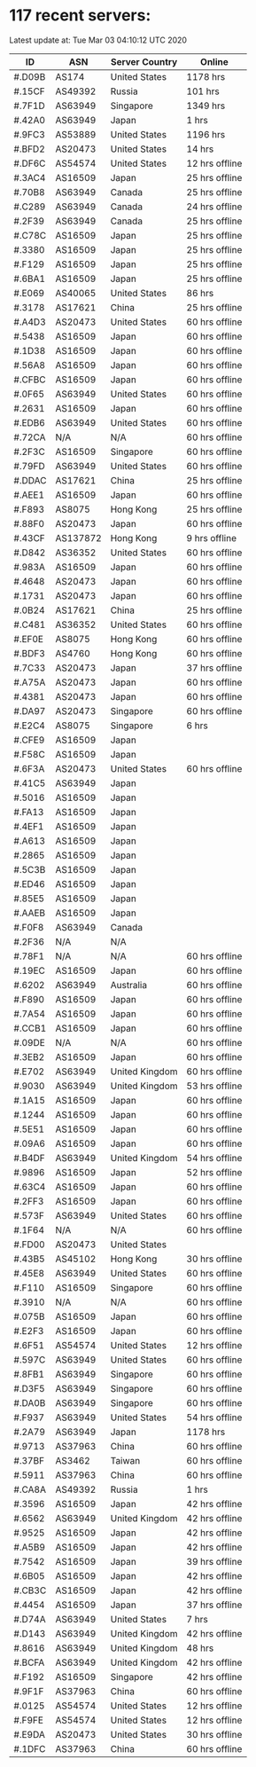 # 117 recent servers:

Latest update at: Tue Mar 03 04:10:12 UTC 2020

| ID | ASN | Server Country | Online |
| -- | --- | -------------- | ------ |
| #.D09B | AS174 | United States | 1178 hrs |
| #.15CF | AS49392 | Russia | 101 hrs |
| #.7F1D | AS63949 | Singapore | 1349 hrs |
| #.42A0 | AS63949 | Japan | 1 hrs |
| #.9FC3 | AS53889 | United States | 1196 hrs |
| #.BFD2 | AS20473 | United States | 14 hrs |
| #.DF6C | AS54574 | United States | 12 hrs offline |
| #.3AC4 | AS16509 | Japan | 25 hrs offline |
| #.70B8 | AS63949 | Canada | 25 hrs offline |
| #.C289 | AS63949 | Canada | 24 hrs offline |
| #.2F39 | AS63949 | Canada | 25 hrs offline |
| #.C78C | AS16509 | Japan | 25 hrs offline |
| #.3380 | AS16509 | Japan | 25 hrs offline |
| #.F129 | AS16509 | Japan | 25 hrs offline |
| #.6BA1 | AS16509 | Japan | 25 hrs offline |
| #.E069 | AS40065 | United States | 86 hrs |
| #.3178 | AS17621 | China | 25 hrs offline |
| #.A4D3 | AS20473 | United States | 60 hrs offline |
| #.5438 | AS16509 | Japan | 60 hrs offline |
| #.1D38 | AS16509 | Japan | 60 hrs offline |
| #.56A8 | AS16509 | Japan | 60 hrs offline |
| #.CFBC | AS16509 | Japan | 60 hrs offline |
| #.0F65 | AS63949 | United States | 60 hrs offline |
| #.2631 | AS16509 | Japan | 60 hrs offline |
| #.EDB6 | AS63949 | United States | 60 hrs offline |
| #.72CA | N/A | N/A | 60 hrs offline |
| #.2F3C | AS16509 | Singapore | 60 hrs offline |
| #.79FD | AS63949 | United States | 60 hrs offline |
| #.DDAC | AS17621 | China | 25 hrs offline |
| #.AEE1 | AS16509 | Japan | 60 hrs offline |
| #.F893 | AS8075 | Hong Kong | 25 hrs offline |
| #.88F0 | AS20473 | Japan | 60 hrs offline |
| #.43CF | AS137872 | Hong Kong | 9 hrs offline |
| #.D842 | AS36352 | United States | 60 hrs offline |
| #.983A | AS16509 | Japan | 60 hrs offline |
| #.4648 | AS20473 | Japan | 60 hrs offline |
| #.1731 | AS20473 | Japan | 60 hrs offline |
| #.0B24 | AS17621 | China | 25 hrs offline |
| #.C481 | AS36352 | United States | 60 hrs offline |
| #.EF0E | AS8075 | Hong Kong | 60 hrs offline |
| #.BDF3 | AS4760 | Hong Kong | 60 hrs offline |
| #.7C33 | AS20473 | Japan | 37 hrs offline |
| #.A75A | AS20473 | Japan | 60 hrs offline |
| #.4381 | AS20473 | Japan | 60 hrs offline |
| #.DA97 | AS20473 | Singapore | 60 hrs offline |
| #.E2C4 | AS8075 | Singapore | 6 hrs |
| #.CFE9 | AS16509 | Japan | |
| #.F58C | AS16509 | Japan | |
| #.6F3A | AS20473 | United States | 60 hrs offline |
| #.41C5 | AS63949 | Japan | |
| #.5016 | AS16509 | Japan | |
| #.FA13 | AS16509 | Japan | |
| #.4EF1 | AS16509 | Japan | |
| #.A613 | AS16509 | Japan | |
| #.2865 | AS16509 | Japan | |
| #.5C3B | AS16509 | Japan | |
| #.ED46 | AS16509 | Japan | |
| #.85E5 | AS16509 | Japan | |
| #.AAEB | AS16509 | Japan | |
| #.F0F8 | AS63949 | Canada | |
| #.2F36 | N/A | N/A | |
| #.78F1 | N/A | N/A | 60 hrs offline |
| #.19EC | AS16509 | Japan | 60 hrs offline |
| #.6202 | AS63949 | Australia | 60 hrs offline |
| #.F890 | AS16509 | Japan | 60 hrs offline |
| #.7A54 | AS16509 | Japan | 60 hrs offline |
| #.CCB1 | AS16509 | Japan | 60 hrs offline |
| #.09DE | N/A | N/A | 60 hrs offline |
| #.3EB2 | AS16509 | Japan | 60 hrs offline |
| #.E702 | AS63949 | United Kingdom | 60 hrs offline |
| #.9030 | AS63949 | United Kingdom | 53 hrs offline |
| #.1A15 | AS16509 | Japan | 60 hrs offline |
| #.1244 | AS16509 | Japan | 60 hrs offline |
| #.5E51 | AS16509 | Japan | 60 hrs offline |
| #.09A6 | AS16509 | Japan | 60 hrs offline |
| #.B4DF | AS63949 | United Kingdom | 54 hrs offline |
| #.9896 | AS16509 | Japan | 52 hrs offline |
| #.63C4 | AS16509 | Japan | 60 hrs offline |
| #.2FF3 | AS16509 | Japan | 60 hrs offline |
| #.573F | AS63949 | United States | 60 hrs offline |
| #.1F64 | N/A | N/A | 60 hrs offline |
| #.FD00 | AS20473 | United States | |
| #.43B5 | AS45102 | Hong Kong | 30 hrs offline |
| #.45E8 | AS63949 | United States | 60 hrs offline |
| #.F110 | AS16509 | Singapore | 60 hrs offline |
| #.3910 | N/A | N/A | 60 hrs offline |
| #.075B | AS16509 | Japan | 60 hrs offline |
| #.E2F3 | AS16509 | Japan | 60 hrs offline |
| #.6F51 | AS54574 | United States | 12 hrs offline |
| #.597C | AS63949 | United States | 60 hrs offline |
| #.8FB1 | AS63949 | Singapore | 60 hrs offline |
| #.D3F5 | AS63949 | Singapore | 60 hrs offline |
| #.DA0B | AS63949 | Singapore | 60 hrs offline |
| #.F937 | AS63949 | United States | 54 hrs offline |
| #.2A79 | AS63949 | Japan | 1178 hrs |
| #.9713 | AS37963 | China | 60 hrs offline |
| #.37BF | AS3462 | Taiwan | 60 hrs offline |
| #.5911 | AS37963 | China | 60 hrs offline |
| #.CA8A | AS49392 | Russia | 1 hrs |
| #.3596 | AS16509 | Japan | 42 hrs offline |
| #.6562 | AS63949 | United Kingdom | 42 hrs offline |
| #.9525 | AS16509 | Japan | 42 hrs offline |
| #.A5B9 | AS16509 | Japan | 42 hrs offline |
| #.7542 | AS16509 | Japan | 39 hrs offline |
| #.6B05 | AS16509 | Japan | 42 hrs offline |
| #.CB3C | AS16509 | Japan | 42 hrs offline |
| #.4454 | AS16509 | Japan | 37 hrs offline |
| #.D74A | AS63949 | United States | 7 hrs |
| #.D143 | AS63949 | United Kingdom | 42 hrs offline |
| #.8616 | AS63949 | United Kingdom | 48 hrs |
| #.BCFA | AS63949 | United Kingdom | 42 hrs offline |
| #.F192 | AS16509 | Singapore | 42 hrs offline |
| #.9F1F | AS37963 | China | 60 hrs offline |
| #.0125 | AS54574 | United States | 12 hrs offline |
| #.F9FE | AS54574 | United States | 12 hrs offline |
| #.E9DA | AS20473 | United States | 30 hrs offline |
| #.1DFC | AS37963 | China | 60 hrs offline |

